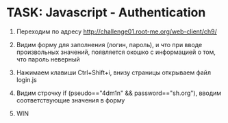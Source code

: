 # TASK: Javascript - Authentication
1) Переходим по адресу http://challenge01.root-me.org/web-client/ch9/
2) Видим форму для заполнения (логин, пароль), и что при вводе произвольных значений, появляется окошко с информацией о том, что пароль неверный
3) Нажимаем клавиши Ctrl+Shift+i, внизу страницы открываем файл login.js

4) Видим строчку if (pseudo=="4dm1n" && password=="sh.org"), вводим соответствующие значения в форму
5) WIN

